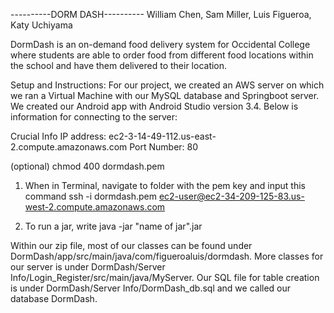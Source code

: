 ----------DORM DASH----------
William Chen, Sam Miller, Luis Figueroa, Katy Uchiyama

DormDash is an on-demand food delivery system for Occidental College where students are able to order food from different food locations within the school and have them delivered to their location. 

Setup and Instructions:
For our project, we created an AWS server on which we ran a Virtual Machine with our MySQL database and Springboot server. We created our Android app with Android Studio version 3.4. Below is information for connecting to the server:


Crucial Info
IP address: ec2-3-14-49-112.us-east-2.compute.amazonaws.com
Port Number: 80

(optional) chmod 400 dormdash.pem

1. When in Terminal, navigate to folder with the pem key and input this command
ssh -i dormdash.pem ec2-user@ec2-34-209-125-83.us-west-2.compute.amazonaws.com

2. To run a jar, write java -jar "name of jar".jar


Within our zip file, most of our classes can be found under DormDash/app/src/main/java/com/figueroaluis/dormdash. More classes for our server is under DormDash/Server Info/Login_Register/src/main/java/MyServer. Our SQL file for table creation is under DormDash/Server Info/DormDash_db.sql and we called our database DormDash.
